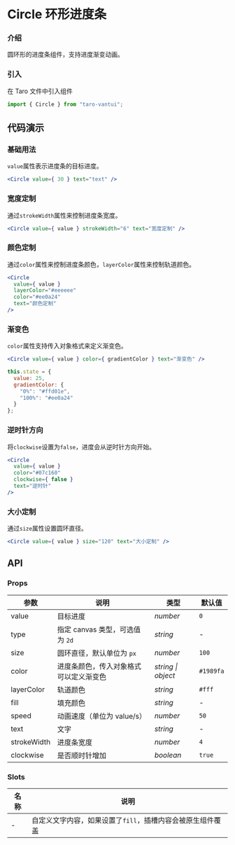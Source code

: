 # Circle 环形进度条

### 介绍

圆环形的进度条组件，支持进度渐变动画。

### 引入

在 Taro 文件中引入组件

```javascript
import { Circle } from "taro-vantui"; 
```

## 代码演示

### 基础用法

`value`属性表示进度条的目标进度。

```jsx
<Circle value={ 30 } text="text" /> 
```

### 宽度定制

通过`strokeWidth`属性来控制进度条宽度。

```jsx
<Circle value={ value } strokeWidth="6" text="宽度定制" /> 
```

### 颜色定制

通过`color`属性来控制进度条颜色，`layerColor`属性来控制轨道颜色。

```jsx
<Circle
  value={ value }
  layerColor="#eeeeee"
  color="#ee0a24"
  text="颜色定制"
/> 
```

### 渐变色

`color`属性支持传入对象格式来定义渐变色。

```jsx
<Circle value={ value } color={ gradientColor } text="渐变色" /> 
```

```javascript
this.state = {
  value: 25,
  gradientColor: {
    "0%": "#ffd01e",
    "100%": "#ee0a24"
  }
}; 
```

### 逆时针方向

将`clockwise`设置为`false`，进度会从逆时针方向开始。

```jsx
<Circle
  value={ value }
  color="#07c160"
  clockwise={ false }
  text="逆时针"
/> 
```

### 大小定制

通过`size`属性设置圆环直径。

```jsx
<Circle value={ value } size="120" text="大小定制" /> 
```

## API

### Props

| 参数 | 说明 | 类型 | 默认值 |
| --- | --- | --- | --- |
| value | 目标进度 | _number_ | `0` |
| type | 指定 canvas 类型，可选值为 `2d` | _string_ | - |
| size | 圆环直径，默认单位为 `px` | _number_ | `100` |
| color | 进度条颜色，传入对象格式可以定义渐变色 | _string \| object_ | `#1989fa` |
| layerColor | 轨道颜色 | _string_ | `#fff` |
| fill | 填充颜色 | _string_ | - |
| speed | 动画速度（单位为 value/s） | _number_ | `50` |
| text | 文字 | _string_ | - |
| strokeWidth | 进度条宽度 | _number_ | `4` |
| clockwise | 是否顺时针增加 | _boolean_ | `true` |

### Slots

| 名称 | 说明                                                       |
| ---- | ---------------------------------------------------------- |
| -    | 自定义文字内容，如果设置了`fill`，插槽内容会被原生组件覆盖 |

